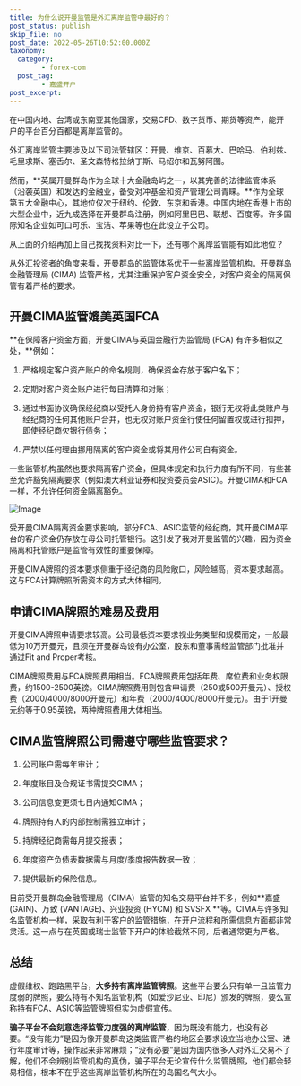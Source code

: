 ```yaml
---
title: 为什么说开曼监管是外汇离岸监管中最好的？
post_status: publish
skip_file: no
post_date: 2022-05-26T10:52:00.000Z
taxonomy:
  category:
        - forex-com
  post_tag:
        - 嘉盛开户
post_excerpt: 
---
```

在中国内地、台湾或东南亚其他国家，交易CFD、数字货币、期货等资产，能开户的平台百分百都是离岸监管的。

外汇离岸监管主要涉及以下司法管辖区：开曼、维京、百慕大、巴哈马、伯利兹、毛里求斯、塞舌尔、圣文森特格拉纳丁斯、马绍尔和瓦努阿图。

然而，**英属开曼群岛作为全球十大金融岛屿之一，以其完善的法律监管体系（沿袭英国）和发达的金融业，备受对冲基金和资产管理公司青睐。**作为全球第五大金融中心，其地位仅次于纽约、伦敦、东京和香港。中国内地在香港上市的大型企业中，近九成选择在开曼群岛注册，例如阿里巴巴、联想、百度等。许多国际知名企业如可口可乐、宝洁、苹果等也在此设立子公司。

从上面的介绍再加上自己找找资料对比一下，还有哪个离岸监管能有如此地位？

从外汇投资者的角度来看，开曼群岛的监管体系优于一些离岸监管机构。开曼群岛金融管理局 (CIMA) 监管严格，尤其注重保护客户资金安全，对客户资金的隔离保管有着严格的要求。

## 开曼CIMA监管媲美英国FCA

**在保障客户资金方面，开曼CIMA与英国金融行为监管局 (FCA) 有许多相似之处，**例如：

1. 严格规定客户资产账户的命名规则，确保资金存放于客户名下；

1. 定期对客户资金账户进行每日清算和对账；

1. 通过书面协议确保经纪商以受托人身份持有客户资金，银行无权将此类账户与经纪商的任何其他账户合并，也无权对账户资金行使任何留置权或进行扣押，即使经纪商欠银行债务；

1. 严禁以任何理由挪用隔离的客户资金或将其用作公司自有资金。

一些监管机构虽然也要求隔离客户资金，但具体规定和执行力度有所不同，有些甚至允许豁免隔离要求（例如澳大利亚证券和投资委员会ASIC）。开曼CIMA和FCA一样，不允许任何资金隔离豁免。

![Image](https://prod-files-secure.s3.us-west-2.amazonaws.com/39ed1227-6d7d-4570-be36-9ccd4a2c4241/bd849744-3fcb-4a37-8312-357962c8f065/image.png?X-Amz-Algorithm=AWS4-HMAC-SHA256&X-Amz-Content-Sha256=UNSIGNED-PAYLOAD&X-Amz-Credential=ASIAZI2LB4662KFQGRHQ%2F20250831%2Fus-west-2%2Fs3%2Faws4_request&X-Amz-Date=20250831T221357Z&X-Amz-Expires=3600&X-Amz-Security-Token=IQoJb3JpZ2luX2VjEJ3%2F%2F%2F%2F%2F%2F%2F%2F%2F%2FwEaCXVzLXdlc3QtMiJHMEUCIB%2Bq7pYCubMMkr8AxgHlZGIhEU4U3xg2jHo7YwaHOx1mAiEA4vdZWxczomGtKjJ2cggir5eZx0IpcCpCYHBbufNBWCYqiAQI9v%2F%2F%2F%2F%2F%2F%2F%2F%2F%2FARAAGgw2Mzc0MjMxODM4MDUiDNb1v6N2z7t4itS1ESrcA9NBQ60GWN4pyiTstUy6s9DAmEkR7qwdMS5sSG8WoY%2BC5piQSXDvE0TCUOK%2F7DENc3RSMvqKlXeRzh9USARWrGv9zd6xUbrcWZ67eIcQEQZIKVwZPqo5DqO0HvA4527VX1WL%2BgKvb92PpcgEaFP4tLVDts07jfvAmTIaci9bCFVSDs%2BlQLpkgM6PYHdDfOVkkc8r%2B1m0xRHk%2BTsWB6JgqmzIOke0QXS4eMQLXNOWN16SlG9FuEEs0NacdznXWueZmAiB6kjQ10Rl2yOW5LFxP%2BS%2FTuctLQCGVnzqDxWFpOP6eTHA2gc1sq5Bs3r0is1EVTy5wMKBkV2LcOJ3OaDBsiTN2e62R%2Bau9UAT9INzH7WySBbncBMvA9FWW2Wb%2Fz2G1OM9YJVOIaiWnfzlmMVSyc4CEYmM7VLRHJEICHm0IafMq5wCOBWFFra7DepRmMFl92Z290MRoxxpx7%2FtL8vXcNGZ8GhaZ56Qry1Hxt3f9NWvtH6BQQV%2FEvenBVFCG%2FFkUKumBFldZzOFBQEAYJmpexzkS%2BNLsfLl9h2l9OyrTctOaAyrpLiJdbx5TUA1RZ9mRjEwOvs2kyvQvWmtMzhfvETnGD5BExJmGzx4oe%2B4%2FiMUj1Z6u7jEz03no%2FjHMOLs0sUGOqUB9o7Xoz%2BDJyr5Oyx2uzom3ozF5WhrdEYoQONULxo5jWQJGij9tNJkeqWO7LZzwnAjEavZPYsLaq8G4ucZ0CztKTRPRX1W%2FEjOA5H%2FxxGYCPUYjJezBKlIcBVtjctNA2mRbKE%2BkbPemABFPkk%2FMa0s1wSXAMETndm6L0qt6HnvERrfCb8bclJrsCSd6Dlw89tzMF68bbzosu4AAAKok0aJ%2BhNMMACj&X-Amz-Signature=73b54573f15fa8f37544a6fe472aeb069c7813ec799e565c0b1d4c1946ab956a&X-Amz-SignedHeaders=host&x-amz-checksum-mode=ENABLED&x-id=GetObject)

受开曼CIMA隔离资金要求影响，部分FCA、ASIC监管的经纪商，其开曼CIMA平台的客户资金仍存放在母公司托管银行。这引发了我对开曼监管的兴趣，因为资金隔离和托管账户是监管有效性的重要保障。

开曼CIMA牌照的资本要求侧重于经纪商的风险敞口，风险越高，资本要求越高。这与FCA计算牌照所需资本的方式大体相同。

## **申请CIMA牌照的难易及费用**

开曼CIMA牌照申请要求较高。公司最低资本要求视业务类型和规模而定，一般最低为10万开曼元，且须在开曼群岛设有办公室，股东和董事需经监管部门批准并通过Fit and Proper考核。

CIMA牌照费用与FCA牌照费用相当。FCA牌照费用包括年费、席位费和业务权限费，约1500-2500英镑。CIMA牌照费用则包含申请费（250或500开曼元）、授权费（2000/4000/8000开曼元）和年费（2000/4000/8000开曼元）。由于1开曼元约等于0.95英镑，两种牌照费用大体相当。

## CIMA监管牌照公司需遵守哪些监管要求？

1. 公司账户需每年审计；

1. 年度账目及合规证书需提交CIMA；

1. 公司信息变更须七日内通知CIMA；

1. 牌照持有人的内部控制需独立审计；

1. 持牌经纪商需每月提交报表；

1. 年度资产负债表数据需与月度/季度报告数据一致；

1. 提供最新的保险信息。

目前受开曼群岛金融管理局（CIMA）监管的知名交易平台并不多，例如**嘉盛 (GAIN)、万致 (VANTAGE)、兴业投资 (HYCM) 和 SVSFX **等。CIMA与许多知名监管机构一样，采取有利于客户的监管措施，在开户流程和所需信息方面都非常灵活。这一点与在英国或瑞士监管下开户的体验截然不同，后者通常更为严格。

## 总结

虚假维权、跑路黑平台，**大多持有离岸监管牌照**。这些平台要么只有单一且监管力度弱的牌照，要么持有不知名监管机构（如爱沙尼亚、印尼）颁发的牌照，要么宣称持有FCA、ASIC等监管牌照但实为虚假宣传。

**骗子平台不会刻意选择监管力度强的离岸监管**，因为既没有能力，也没有必要。“没有能力”是因为像开曼群岛这类监管严格的地区会要求设立当地办公室、进行年度审计等，操作起来非常麻烦；“没有必要”是因为国内很多人对外汇交易不了解，他们不会辨别监管机构的真伪，骗子平台无论宣传什么监管牌照，他们都会轻易相信，根本不在乎这些离岸监管机构所在的岛国名气大小。